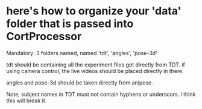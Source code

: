 # here's how to organize your 'data' folder that is passed into CortProcessor

Mandatory: 3 folders named, named 'tdt', 'angles', 'pose-3d'

tdt should be containing all the experiment files got directly from TDT. if using camera control, the live videos should be placed directly in there.

angles and pose-3d should be taken directly from anipose.

Note, subject names in TDT must not contain hyphens or underscors. i think this will break it.

